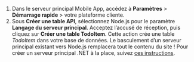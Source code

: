 
1. Dans le serveur principal Mobile App, accédez à **Paramètres** > **Démarrage rapide** > votre plateforme cliente. 
2. Sous **Créer une table API**, sélectionnez Node.js pour le paramètre **Langage du serveur principal**. Acceptez l’accusé de réception, puis cliquez sur **Créer une table TodoItem**. Cette action crée une table *TodoItem* dans votre base de données. Le basculement d’un serveur principal existant vers Node.js remplacera tout le contenu du site ! Pour créer un serveur principal .NET à la place, suivez [ces instructions](../articles/app-service-mobile/app-service-mobile-dotnet-backend-how-to-use-server-sdk.md#create-app).

